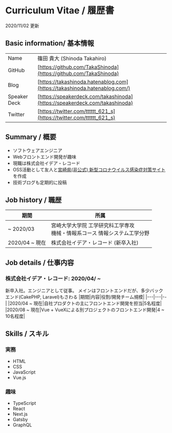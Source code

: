 # Curriculum Vitae / 履歴書
2020/11/02 更新

## Basic information/ 基本情報
|||
|---|---|
|Name  |篠田 貴大 (Shinoda Takahiro) |
|GitHub|[https://github.com/TakaShinoda](https://github.com/TakaShinoda)|
|Blog  |[https://takashinoda.hatenablog.com](https://takashinoda.hatenablog.com/)  |
|Speaker Deck|[https://speakerdeck.com/takashinoda](https://speakerdeck.com/takashinoda)|
|Twitter|[https://twitter.com/tttttt_621_s](https://twitter.com/tttttt_621_s)|

## Summary / 概要
- ソフトウェアエンジニア
- Webフロントエンド開発が趣味
- 現職は株式会社イデア・レコード
- OSS活動として友人と[宮崎県(非公式) 新型コロナウイルス感染症対策サイト](https://github.com/covid19-miyazaki/covid19)を作成
- 技術ブログも定期的に投稿


## Job history / 職歴
|期間|所属|
|---|---|
|~ 2020/03|宮崎大学大学院 工学研究科工学専攻<br />機械・情報系コース 情報システム工学分野|
|2020/04 ~ 現在|株式会社イデア・レコード (新卒入社)|



## Job details / 仕事内容
### 株式会社イデア・レコード: 2020/04/ ~
新卒入社。エンジニアとして従事。
メインはフロントエンドだが、多少バックエンド(CakePHP, Laravel)もさわる
|期間|内容|役割/開発チーム規模|
|---|---|--|
|2020/04 ~ 現在|自社プロダクトの主にフロントエンド開発を担当|5名程度|
|2020/08 ~ 現在|Vue + VueXによる別プロジェクトのフロントエンド開発|4 ~ 10名程度|


## Skills / スキル
### 実務
- HTML
- CSS
- JavaScript
- Vue.js


### 趣味
- TypeScript
- React
- Next.js
- Gatsby
- GraphQL